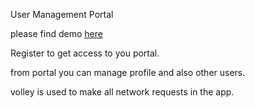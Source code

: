 User Management Portal

please find demo <a href = "https://github.com/joshuakisee/UserManagementPortal/tree/master/demo"> here </a>


Register to get access to you portal.

from portal you can manage profile and also other users.

volley is used to make all network requests in the app.
	
